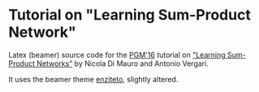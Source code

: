 # Tutorial on "Learning Sum-Product Network"

Latex (beamer) source code for the [PGM'16](http://www2.idsia.ch/cms/pgm/) tutorial on ["Learning Sum-Product
Networks"](https://github.com/arranger1044/pgm16_tutorial/blob/master/pgm16_ndmavtutorial.pdf) by Nicola
Di Mauro and Antonio Vergari.

It uses the beamer theme
[enziteto](https://github.com/arranger1044/enzitetobeamertheme),
slightly altered.
